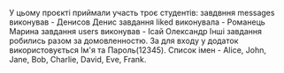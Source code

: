 У цьому проєкті приймали участь троє студентів:
завдвння messages виконував - Денисов Денис
завдання liked виконувала - Романець Марина
завдання users виконував - Ісай Олександр
Інші завдання робились разом за домовленностю.
За для входу у додаток використовується Ім'я та Пароль(12345).
Список імен - Alice, John, Jane, Bob, Charlie, David, Eve, Frank.
